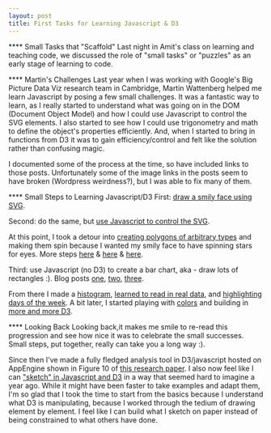 ```yaml
---
layout: post
title: First Tasks for Learning Javascript & D3
---
```


**** Small Tasks that "Scaffold"
Last night in Amit's class on learning and teaching code, we discussed the role of "small tasks" or "puzzles" as an early stage of learning to code. 

**** Martin's Challenges
Last year when I was working with Google's Big Picture Data Viz research team in Cambridge, Martin Wattenberg helped me learn Javascript by posing a few small challenges. It was a fantastic way to learn, as I really started to understand what was going on in the DOM (Document Object Model) and how I could use Javascript to control the SVG elements. I also started to see how I could use trigonometry and math to define the object's properties efficiently. And, when I started to bring in functions from D3 it was to gain efficiency/control and felt like the solution rather than confusing magic.

I documented some of the process at the time, so have included links to those posts. Unfortunately some of the image links in the posts seem to have broken (Wordpress weirdness?), but I was able to fix many of them.

**** Small Steps to Learning Javascript/D3
First: [draw a smily face using SVG](http://learningdynamicdataviz.wordpress.com/2013/07/23/documenting-my-journey-learning-dynamic-visualization-on-the-web-svgjavascripthtmlcssd3-step-1-draw-a-smily-face/). 

Second: do the same, but [use Javascript to control the SVG](http://learningdynamicdataviz.wordpress.com/2013/07/23/learning-2-create-smiley-using-javascript-to-create-the-svg-objects/).  

At this point, I took a detour into [creating polygons of arbitrary types](http://learningdynamicdataviz.wordpress.com/2013/07/23/learning-3-twinkle-those-stars-or-not/) and making them spin because I wanted my smily face to have spinning stars for eyes. More steps [here](http://learningdynamicdataviz.wordpress.com/2013/07/23/star-algorithm-as-i-still-cling-to-r/) & [here](http://learningdynamicdataviz.wordpress.com/2013/07/23/star-algorithm-built-out-using-javascript-to-define-the-svg-elements/) & [here](http://learningdynamicdataviz.wordpress.com/2013/07/23/putting-it-all-together/).

Third: use Javascript (no D3) to create a bar chart, aka - draw lots of rectangles :). Blog posts [one](http://learningdynamicdataviz.wordpress.com/2013/07/24/next-up-bar-charts-histograms-w-generated-data/), [two](http://learningdynamicdataviz.wordpress.com/2013/07/24/bars-step-1-creating-random-data/), [three](http://learningdynamicdataviz.wordpress.com/2013/07/24/bars-step-2-learning-from-the-web/).

From there I made a [histogram](http://learningdynamicdataviz.wordpress.com/2013/07/25/histogram-success/), [learned to read in real data](http://learningdynamicdataviz.wordpress.com/2013/07/30/reading-in-real-data/), and [highlighting days of the week](http://learningdynamicdataviz.wordpress.com/). A bit later, I started playing with [colors](http://learningdynamicdataviz.wordpress.com/2013/08/16/color-interpolation/) and building in [more and more D3](http://learningdynamicdataviz.wordpress.com/2013/08/23/transitions-update-in-d3/).

**** Looking Back
Looking back,it makes me smile to re-read this progression and see how nice it was to celebrate the small successes. Small steps, put together, really can take you a long way :). 

Since then I've made a fully fledged analysis tool in D3/javascript hosted on AppEngine shown in Figure 10 of [this research paper](http://research.google.com/pubs/pub42901.html). I also now feel like I can ["sketch" in Javascript and D3](http://bl.ocks.org/zanarmstrong) in a way that seemed hard to imagine a year ago. While it might have been faster to take examples and adapt them, I'm so glad that I took the time to start from the basics because I understand what D3 is manipulating, because I worked through the tedium of drawing element by element. I feel like I can build what I sketch on paper instead of being constrained to what others have done.
